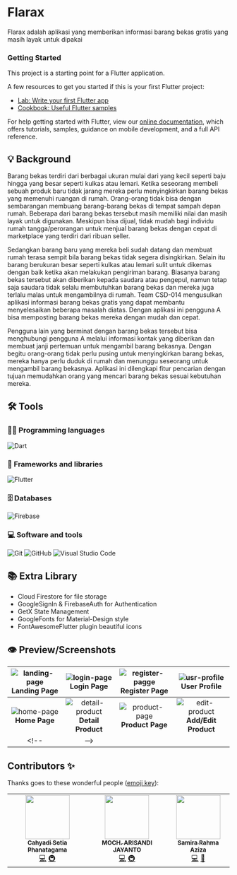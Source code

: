 # Flarax

Flarax adalah aplikasi yang memberikan informasi barang bekas gratis yang masih layak untuk dipakai

### Getting Started

This project is a starting point for a Flutter application.

A few resources to get you started if this is your first Flutter project:

- [Lab: Write your first Flutter app](https://flutter.dev/docs/get-started/codelab)
- [Cookbook: Useful Flutter samples](https://flutter.dev/docs/cookbook)

For help getting started with Flutter, view our
[online documentation](https://flutter.dev/docs), which offers tutorials,
samples, guidance on mobile development, and a full API reference.

## 💡 Background

Barang bekas terdiri dari berbagai ukuran mulai dari yang kecil seperti baju hingga yang besar seperti kulkas atau lemari. Ketika seseorang membeli sebuah produk baru tidak jarang mereka perlu menyingkirkan barang bekas yang memenuhi ruangan di rumah. Orang-orang tidak bisa dengan sembarangan membuang barang-barang bekas di tempat sampah depan rumah. Beberapa dari barang bekas tersebut masih memiliki nilai dan masih layak untuk digunakan. Meskipun bisa dijual, tidak mudah bagi individu rumah tangga/perorangan untuk menjual barang bekas dengan cepat di marketplace yang terdiri dari ribuan seller.

Sedangkan barang baru yang mereka beli sudah datang dan membuat rumah terasa sempit bila barang bekas tidak segera disingkirkan. Selain itu barang berukuran besar seperti kulkas atau lemari sulit untuk dikemas dengan baik ketika akan melakukan pengiriman barang. Biasanya barang bekas tersebut akan diberikan kepada saudara atau pengepul, namun tetap saja saudara tidak selalu membutuhkan barang bekas dan mereka juga terlalu malas untuk mengambilnya di rumah. Team CSD-014 mengusulkan aplikasi informasi barang bekas gratis yang dapat membantu menyelesaikan beberapa masalah diatas. Dengan aplikasi ini pengguna A bisa memposting barang bekas mereka dengan mudah dan cepat. 

Pengguna lain yang berminat dengan barang bekas tersebut bisa menghubungi pengguna A melalui informasi kontak yang diberikan dan membuat janji pertemuan untuk mengambil barang bekasnya. Dengan begitu orang-orang tidak perlu pusing untuk menyingkirkan barang bekas, mereka hanya perlu duduk di rumah dan menunggu seseorang untuk mengambil barang bekasnya. Aplikasi ini dilengkapi fitur pencarian dengan tujuan memudahkan orang yang mencari barang bekas sesuai kebutuhan mereka.

## 🛠️ Tools

### 👨‍💻 Programming languages

![Dart](https://img.shields.io/badge/dart-%230175C2.svg?style=for-the-badge&logo=dart&logoColor=white)

### 🧰 Frameworks and libraries

![Flutter](https://img.shields.io/badge/Flutter-%2302569B.svg?style=for-the-badge&logo=Flutter&logoColor=white)

### 🗄️ Databases

![Firebase](https://img.shields.io/badge/firebase-%23039BE5.svg?style=for-the-badge&logo=firebase)

### 💻 Software and tools

![Git](https://img.shields.io/badge/git-%23F05033.svg?style=for-the-badge&logo=git&logoColor=white)
![GitHub](https://img.shields.io/badge/github-%23121011.svg?style=for-the-badge&logo=github&logoColor=white)
![Visual Studio Code](https://img.shields.io/badge/Visual%20Studio%20Code-0078d7.svg?style=for-the-badge&logo=visual-studio-code&logoColor=white)

## 📚 Extra Library
- Cloud Firestore for file storage
- GoogleSignIn & FirebaseAuth for Authentication
- GetX State Management
- GoogleFonts for Material-Design style
- FontAwesomeFlutter plugin beautiful icons

## 👁️ Preview/Screenshots

| ![landing-page](https://user-images.githubusercontent.com/48324618/145372808-ae5dc7a8-f310-4643-84ed-b678a8aeeff1.jpg) **Landing Page** | ![login-page](https://user-images.githubusercontent.com/48324618/145372649-d459f07a-ba18-4cd0-aee1-fe91524abce5.jpg) **Login Page** | ![register-pagge](https://user-images.githubusercontent.com/48324618/145372937-6fddfba7-4abd-40fa-aa01-c01d349ad1d8.jpg) **Register Page** | ![usr-profile](https://user-images.githubusercontent.com/48324618/145373431-ebd4e049-9558-4fd7-8e0d-80f0b83b02e3.jpg) **User Profile** |
| :--: | :--: | :--: | :--: | 
| ![home-page](https://user-images.githubusercontent.com/48324618/145373302-0a966fd3-e787-41c7-8c18-fc1e9ed79588.jpg) **Home Page** | ![detail-product](https://user-images.githubusercontent.com/48324618/145373659-0c01acd8-f2b8-4f9f-a2b3-320117b61593.jpg) **Detail Product** | ![product-page](https://user-images.githubusercontent.com/48324618/145373555-45e28331-c41d-47f1-96a5-74cd2d6d3728.jpg) **Product Page** | ![edit-product](https://user-images.githubusercontent.com/48324618/145373915-5c340a34-9e18-44a8-b81a-cc63882a313a.jpg) **Add/Edit Product** |
<!-- |   -->

## Contributors ✨

Thanks goes to these wonderful people ([emoji key](https://allcontributors.org/docs/en/emoji-key)):

<!-- ALL-CONTRIBUTORS-LIST:START - Do not remove or modify this section -->
<!-- prettier-ignore-start -->
<!-- markdownlint-disable -->
<table>
  <tr>
    <td align="center"><a href="https://github.com/phanatagama"><img src="https://avatars.githubusercontent.com/u/48324618?s=100?v=4" width="100px;" alt=""/><br /><sub><b>Cahyadi Setia Phanatagama</b></sub></a><br /><a href="https://github.com/MochArisandiJayanto/Flarax/commits?author=phanatagama" title="Code">💻</a> <a href="#infra-phanatagama" title="Infrastructure (Databases, Build-Tools, etc)">🚇</a></td>
    <td align="center"><a href="https://github.com/MochArisandiJayanto"><img src="https://avatars.githubusercontent.com/u/30518462?v=4?s=100" width="100px;" alt=""/><br /><sub><b>MOCH. ARISANDI JAYANTO</b></sub></a><br /><a href="https://github.com/MochArisandiJayanto/Flarax/commits?author=MochArisandiJayanto" title="Code">💻</a> <a href="#infra-franszhafran" title="Infrastructure (Build-Tools, etc)">🚇</a></td>
    <td align="center"><a href="https://github.com/mrgvnn"><img src="https://avatars.githubusercontent.com/u/81848181?v=4?s=100" width="100px;" alt=""/><br /><sub><b>Samira Rahma Aziza</b></sub></a><br /><a href="https://github.com/MochArisandiJayanto/Flarax/commits?author=mrgvnn" title="Code">💻</a> <a href="#design-mrgvnn" title="Design">🎨</a></td>
  </tr>
</table>


<!-- markdownlint-restore -->
<!-- prettier-ignore-end -->

<!-- ALL-CONTRIBUTORS-LIST:END -->
